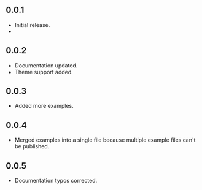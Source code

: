 ## 0.0.1
- Initial release.
- 
## 0.0.2
- Documentation updated.
- Theme support added.

## 0.0.3
- Added more examples.

## 0.0.4
- Merged examples into a single file because multiple example files can't be published.

## 0.0.5
- Documentation typos corrected.